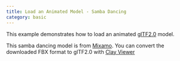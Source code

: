 ```yaml
---
title: Load an Animated Model - Samba Dancing
category: basic
---
```


This example demonstrates how to load an animated [glTF2.0](https://github.com/KhronosGroup/glTF) model.

This samba dancing model is from [Mixamo](https://www.mixamo.com/). You can convert the downloaded FBX format to glTF2.0 with [Clay Viewer](https://github.com/pissang/clay-viewer#app)